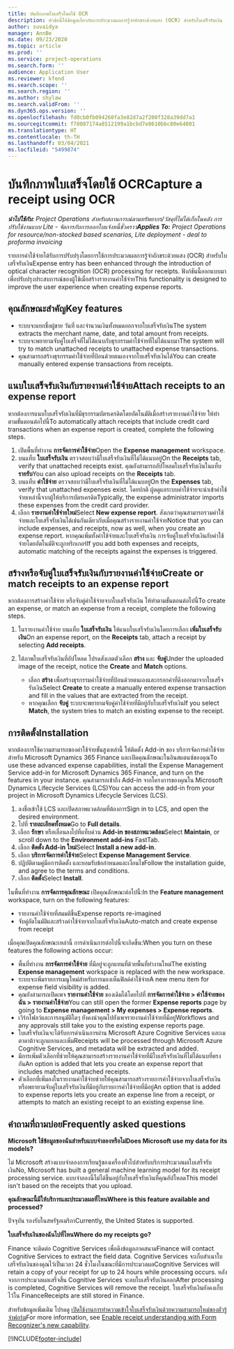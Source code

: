 ```yaml
---
title: บันทึกภาพใบเสร็จโดยใช้ OCR
description: หัวข้อนี้ให้ข้อมูลเกี่ยวกับการประมวลผลการรู้จำอักขระด้วยแสง (OCR) สำหรับใบเสร็จรับเงิน
author: suvaidya
manager: AnnBe
ms.date: 09/23/2020
ms.topic: article
ms.prod: ''
ms.service: project-operations
ms.search.form: ''
audience: Application User
ms.reviewer: kfend
ms.search.scope: ''
ms.search.region: ''
ms.author: shylaw
ms.search.validFrom: ''
ms.dyn365.ops.version: ''
ms.openlocfilehash: fd0cb0fb094260fa3e82d7a2f200f328a39dd7a1
ms.sourcegitcommit: f78087174a8512199a1bcbd7e8610bbc80e64801
ms.translationtype: HT
ms.contentlocale: th-TH
ms.lasthandoff: 03/04/2021
ms.locfileid: "5499874"
---
```

# <a name="capture-a-receipt-using-ocr"></a><span data-ttu-id="85b0a-103">บันทึกภาพใบเสร็จโดยใช้ OCR</span><span class="sxs-lookup"><span data-stu-id="85b0a-103">Capture a receipt using OCR</span></span>

<span data-ttu-id="85b0a-104">_**นำไปใช้กับ:** Project Operations สำหรับสถานการณ์ตามทรัพยากร/วัสดุที่ไม่ได้เก็บในคลัง การปรับใช้งานแบบ Lite - จัดการกับการออกใบแจ้งหนี้ชั่วคราว_</span><span class="sxs-lookup"><span data-stu-id="85b0a-104">_**Applies To:** Project Operations for resource/non-stocked based scenarios, Lite deployment - deal to proforma invoicing_</span></span>

<span data-ttu-id="85b0a-105">รายการค่าใช้จ่ายได้รับการปรับปรุงโดยการใช้การประมวลผลการรู้จำอักขระด้วยแสง (OCR) สำหรับใบเสร็จรับเงิน</span><span class="sxs-lookup"><span data-stu-id="85b0a-105">Expense entry has been enhanced through the introduction of optical character recognition (OCR) processing for receipts.</span></span> <span data-ttu-id="85b0a-106">ฟังก์ชันนี้ออกแบบมาเพื่อปรับปรุงประสบการณ์ของผู้ใช้เมื่อสร้างรายงานค่าใช้จ่าย</span><span class="sxs-lookup"><span data-stu-id="85b0a-106">This functionality is designed to improve the user experience when creating expense reports.</span></span>

## <a name="key-features"></a><span data-ttu-id="85b0a-107">คุณลักษณะสำคัญ</span><span class="sxs-lookup"><span data-stu-id="85b0a-107">Key features</span></span>

- <span data-ttu-id="85b0a-108">ระบบจะแยกชื่อผู้ขาย วันที่ และจำนวนเงินทั้งหมดออกจากใบเสร็จรับเงิน</span><span class="sxs-lookup"><span data-stu-id="85b0a-108">The system extracts the merchant name, date, and total amount from receipts.</span></span>
- <span data-ttu-id="85b0a-109">ระบบจะพยายามจับคู่ใบเสร็จที่ไม่ได้แนบกับธุรกรรมค่าใช้จ่ายที่ไม่ได้แนบมา</span><span class="sxs-lookup"><span data-stu-id="85b0a-109">The system will try to match unattached receipts to unattached expense transactions.</span></span>
- <span data-ttu-id="85b0a-110">คุณสามารถสร้างธุรกรรมค่าใช้จ่ายที่ป้อนด้วยตนเองจากใบเสร็จรับเงินได้</span><span class="sxs-lookup"><span data-stu-id="85b0a-110">You can create manually entered expense transactions from receipts.</span></span>

## <a name="attach-receipts-to-an-expense-report"></a><span data-ttu-id="85b0a-111">แนบใบเสร็จรับเงินกับรายงานค่าใช้จ่าย</span><span class="sxs-lookup"><span data-stu-id="85b0a-111">Attach receipts to an expense report</span></span>

<span data-ttu-id="85b0a-112">หากต้องการแนบใบเสร็จรับเงินที่มีธุรกรรมบัตรเครดิตโดยอัตโนมัติเมื่อสร้างรายงานค่าใช้จ่าย ให้ทำตามขั้นตอนต่อไปนี้</span><span class="sxs-lookup"><span data-stu-id="85b0a-112">To automatically attach receipts that include credit card transactions when an expense report is created, complete the following steps.</span></span>

  1. <span data-ttu-id="85b0a-113">เปิดพื้นที่ทำงาน **การจัดการค่าใช้จ่าย**</span><span class="sxs-lookup"><span data-stu-id="85b0a-113">Open the **Expense management** workspace.</span></span>
  2. <span data-ttu-id="85b0a-114">บนแท็บ **ใบเสร็จรับเงิน** ตรวจสอบว่ามีใบเสร็จรับเงินที่ไม่ได้แนบอยู่</span><span class="sxs-lookup"><span data-stu-id="85b0a-114">On the **Receipts** tab, verify that unattached receipts exist.</span></span> <span data-ttu-id="85b0a-115">คุณยังสามารถอัปโหลดใบเสร็จรับเงินในแท็บ **รายรับ**</span><span class="sxs-lookup"><span data-stu-id="85b0a-115">You can also upload receipts on the **Receipts** tab.</span></span>
  3. <span data-ttu-id="85b0a-116">บนแท็บ **ค่าใช้จ่าย** ตรวจสอบว่ามีใบเสร็จรับเงินที่ไม่ได้แนบอยู่</span><span class="sxs-lookup"><span data-stu-id="85b0a-116">On the **Expenses** tab, verify that unattached expenses exist.</span></span> <span data-ttu-id="85b0a-117">โดยปกติ ผู้ดดูแลระบบค่าใช้จ่ายจะนำเข้าค่าใช้จ่ายเหล่านี้จากผู้ให้บริการบัตรเครดิต</span><span class="sxs-lookup"><span data-stu-id="85b0a-117">Typically, the expense administrator imports these expenses from the credit card provider.</span></span>
  4. <span data-ttu-id="85b0a-118">เลือก **รายงานค่าใช้จ่ายใหม่**</span><span class="sxs-lookup"><span data-stu-id="85b0a-118">Select **New expense report**.</span></span> <span data-ttu-id="85b0a-119">สังเกตว่าคุณสามารถรวมค่าใช้จ่ายและใบเสร็จรับเงินได้เช่นกันเดียวกับเมื่อคุณสร้างรายงานค่าใช้จ่าย</span><span class="sxs-lookup"><span data-stu-id="85b0a-119">Notice that you can include expenses, and receipts, now as well, when you create an expense report.</span></span> <span data-ttu-id="85b0a-120">หากคุณเพิ่มทั้งค่าใช้จ่ายและใบเสร็จรับเงิน การจับคู่ใบเสร็จรับเงินกับค่าใช้จ่ายโดยอัตโนมัติจะถูกทริกเกอร์</span><span class="sxs-lookup"><span data-stu-id="85b0a-120">If you add both expenses and receipts, automatic matching of the receipts against the expenses is triggered.</span></span>

## <a name="create-or-match-receipts-to-an-expense-report"></a><span data-ttu-id="85b0a-121">สร้างหรือจับคู่ใบเสร็จรับเงินกับรายงานค่าใช้จ่าย</span><span class="sxs-lookup"><span data-stu-id="85b0a-121">Create or match receipts to an expense report</span></span>
<span data-ttu-id="85b0a-122">หากต้องการสร้างค่าใช้จ่าย หรือจับคู่ค่าใช้จ่ายจากใบเสร็จรับเงิน ให้ทำตามขั้นตอนต่อไปนี้</span><span class="sxs-lookup"><span data-stu-id="85b0a-122">To create an expense, or match an expense from a receipt, complete the following steps.</span></span>

  1. <span data-ttu-id="85b0a-123">ในรายงานค่าใช้จ่าย บนแท็บ **ใบเสร็จรับเงิน** ให้แนบใบเสร็จรับเงินโดยการเลือก **เพิ่มใบเสร็จรับเงิน**</span><span class="sxs-lookup"><span data-stu-id="85b0a-123">On an expense report, on the **Receipts** tab, attach a receipt by selecting **Add receipts**.</span></span>
  2. <span data-ttu-id="85b0a-124">ใต้ภาพใบเสร็จรับเงินที่อัปโหลด โปรดสังเกตตัวเลือก **สร้าง** และ **จับคู่**</span><span class="sxs-lookup"><span data-stu-id="85b0a-124">Under the uploaded image of the receipt, notice the **Create** and **Match** options.</span></span>

      - <span data-ttu-id="85b0a-125">เลือก **สร้าง** เพื่อสร้างธุรกรรมค่าใช้จ่ายที่ป้อนด้วยตนเองและกรอกค่าที่ดึงออกมาจากใบเสร็จรับเงิน</span><span class="sxs-lookup"><span data-stu-id="85b0a-125">Select **Create** to create a manually entered expense transaction and fill in the values that are extracted from the receipt.</span></span>
      - <span data-ttu-id="85b0a-126">หากคุณเลือก **จับคู่** ระบบจะพยายามจับคู่ค่าใช้จ่ายที่มีอยู่กับใบเสร็จรับเงิน</span><span class="sxs-lookup"><span data-stu-id="85b0a-126">If you select **Match**, the system tries to match an existing expense to the receipt.</span></span>

## <a name="installation"></a><span data-ttu-id="85b0a-127">การติดตั้ง</span><span class="sxs-lookup"><span data-stu-id="85b0a-127">Installation</span></span>

<span data-ttu-id="85b0a-128">หากต้องการใช้ความสามารถของค่าใช้จ่ายขั้นสูงเหล่านี้ ให้ติดตั้ง Add-in ของ บริการจัดการค่าใช้จ่ายสำหรับ Microsoft Dynamics 365 Finance และเปิดคุณลักษณะในอินสแตนซ์ของคุณ</span><span class="sxs-lookup"><span data-stu-id="85b0a-128">To use these advanced expense capabilities, install the Expense Management Service add-in for Microsoft Dynamics 365 Finance, and turn on the features in your instance.</span></span> <span data-ttu-id="85b0a-129">คุณสามารถเข้าถึง Add-in จากโครงการของคุณใน Microsoft Dynamics Lifecycle Services (LCS)</span><span class="sxs-lookup"><span data-stu-id="85b0a-129">You can access the add-in from your project in Microsoft Dynamics Lifecycle Services (LCS).</span></span>

1. <span data-ttu-id="85b0a-130">ลงชื่อเข้าใช้ LCS และเปิดสภาพแวดล้อมที่ต้องการ</span><span class="sxs-lookup"><span data-stu-id="85b0a-130">Sign in to LCS, and open the desired environment.</span></span>
2. <span data-ttu-id="85b0a-131">ไปที่ **รายละเอียดทั้งหมด**</span><span class="sxs-lookup"><span data-stu-id="85b0a-131">Go to **Full details**.</span></span>
3. <span data-ttu-id="85b0a-132">เลือก **รักษา** หรือเลื่อนลงไปที่แท็บด่วน **Add-in ของสภาพแวดล้อม**</span><span class="sxs-lookup"><span data-stu-id="85b0a-132">Select **Maintain**, or scroll down to the **Environment add-ins** FastTab.</span></span>
4. <span data-ttu-id="85b0a-133">เลือก **ติดตั้ง Add-in ใหม่**</span><span class="sxs-lookup"><span data-stu-id="85b0a-133">Select **Install a new add-in**.</span></span>
5. <span data-ttu-id="85b0a-134">เลือก **บริการจัดการค่าใช้จ่าย**</span><span class="sxs-lookup"><span data-stu-id="85b0a-134">Select **Expense Management Service**.</span></span>
6. <span data-ttu-id="85b0a-135">ปฏิบัติตามคู่มือการติดตั้ง และยอมรับข้อกำหนดและเงื่อนไข</span><span class="sxs-lookup"><span data-stu-id="85b0a-135">Follow the installation guide, and agree to the terms and conditions.</span></span>
7. <span data-ttu-id="85b0a-136">เลือก **ติดตั้ง**</span><span class="sxs-lookup"><span data-stu-id="85b0a-136">Select **Install**.</span></span>

<span data-ttu-id="85b0a-137">ในพื้นที่ทำงาน **การจัดการคุณลักษณะ** เปิดคุณลักษณะต่อไปนี้:</span><span class="sxs-lookup"><span data-stu-id="85b0a-137">In the **Feature management** workspace, turn on the following features:</span></span>

- <span data-ttu-id="85b0a-138">รายงานค่าใช้จ่ายที่สมมติขึ้น</span><span class="sxs-lookup"><span data-stu-id="85b0a-138">Expense reports re-imagined</span></span>
- <span data-ttu-id="85b0a-139">จับคู่อัตโนมัติและสร้างค่าใช้จ่ายจากใบเสร็จรับเงิน</span><span class="sxs-lookup"><span data-stu-id="85b0a-139">Auto-match and create expense from receipt</span></span>

<span data-ttu-id="85b0a-140">เมื่อคุณเปิดคุณลักษณะเหล่านี้ การดำเนินการต่อไปนี้จะเกิดขึ้น:</span><span class="sxs-lookup"><span data-stu-id="85b0a-140">When you turn on these features the following actions occur:</span></span>

- <span data-ttu-id="85b0a-141">พื้นที่ทำงาน **การจัดการค่าใช้จ่าย** ที่มีอยู่จะถูกแทนที่ด้วยพื้นที่ทำงานใหม่</span><span class="sxs-lookup"><span data-stu-id="85b0a-141">The existing **Expense management** workspace is replaced with the new workspace.</span></span>
- <span data-ttu-id="85b0a-142">ระบบจะเพิ่มรายการเมนูใหม่สำหรับการมองเห็นฟิลด์ค่าใช้จ่าย</span><span class="sxs-lookup"><span data-stu-id="85b0a-142">A new menu item for expense field visibility is added.</span></span>
- <span data-ttu-id="85b0a-143">คุณยังสามารถเปิดเพจ **รายงานค่าใช้จ่าย** ของเดิมได้โดยไปที่ **การจัดการค่าใช้จ่าย > ค่าใช้จ่ายของฉัน > รายงานค่าใช้จ่าย**</span><span class="sxs-lookup"><span data-stu-id="85b0a-143">You can still open the former **Expense reports** page by going to **Expense management > My expenses > Expense reports**.</span></span>
- <span data-ttu-id="85b0a-144">เวิร์กโฟลว์และการอนุมัติใดๆ ยังคงนำคุณไปยังเพจรายงานค่าใช้จ่ายที่มีอยู่</span><span class="sxs-lookup"><span data-stu-id="85b0a-144">Workflows and any approvals still take you to the existing expense reports page.</span></span>
- <span data-ttu-id="85b0a-145">ใบเสร็จรับเงินจะได้รับการดำเนินการผ่าน Microsoft Azure Cognitive Services และเมตาดาต้าจะถูกแยกและเพิ่ม</span><span class="sxs-lookup"><span data-stu-id="85b0a-145">Receipts will be processed through Microsoft Azure Cognitive Services, and metadata will be extracted and added.</span></span>
- <span data-ttu-id="85b0a-146">มีการเพิ่มตัวเลือกที่ช่วยให้คุณสามารถสร้างรายงานค่าใช้จ่ายที่มีใบเสร็จรับเงินที่ไม่ได้แนบที่ตรงกัน</span><span class="sxs-lookup"><span data-stu-id="85b0a-146">An option is added that lets you create an expense report that includes matched unattached receipts.</span></span>
- <span data-ttu-id="85b0a-147">ตัวเลือกที่เพิ่มลงในรายงานค่าใช้จ่ายช่วยให้คุณสามารถสร้างรายการค่าใช้จ่ายจากใบเสร็จรับเงิน หรือพยายามจับคู่ใบเสร็จรับเงินที่มีอยู่กับรายการค่าใช้จ่ายที่มีอยู่</span><span class="sxs-lookup"><span data-stu-id="85b0a-147">An option that is added to expense reports lets you create an expense line from a receipt, or attempts to match an existing receipt to an existing expense line.</span></span>

## <a name="frequently-asked-questions"></a><span data-ttu-id="85b0a-148">คำถามที่ถามบ่อย</span><span class="sxs-lookup"><span data-stu-id="85b0a-148">Frequently asked questions</span></span>

<span data-ttu-id="85b0a-149">**Microsoft ใช้ข้อมูลของฉันสำหรับแบบจำลองหรือไม่**</span><span class="sxs-lookup"><span data-stu-id="85b0a-149">**Does Microsoft use my data for its models?**</span></span>

<span data-ttu-id="85b0a-150">ไม่ Microsoft สร้างแบบจำลองการเรียนรู้ของเครื่องทั่วไปสำหรับบริการประมวลผลใบเสร็จรับเงิน</span><span class="sxs-lookup"><span data-stu-id="85b0a-150">No, Microsoft has built a general machine learning model for its receipt processing service.</span></span> <span data-ttu-id="85b0a-151">แบบจำลองนี้ไม่ได้ขึ้นอยู่กับใบเสร็จรับเงินที่คุณอัปโหลด</span><span class="sxs-lookup"><span data-stu-id="85b0a-151">This model isn't based on the receipts that you upload.</span></span>

<span data-ttu-id="85b0a-152">**คุณลักษณะนี้มีให้บริการและประมวลผลที่ไหน**</span><span class="sxs-lookup"><span data-stu-id="85b0a-152">**Where is this feature available and processed?**</span></span>

<span data-ttu-id="85b0a-153">ปัจจุบัน รองรับในสหรัฐอเมริกา</span><span class="sxs-lookup"><span data-stu-id="85b0a-153">Currently, the United States is supported.</span></span>

<span data-ttu-id="85b0a-154">**ใบเสร็จรับเงินของฉันไปที่ไหน**</span><span class="sxs-lookup"><span data-stu-id="85b0a-154">**Where do my receipts go?**</span></span>

<span data-ttu-id="85b0a-155">Finance จะติดต่อ Cognitive Services เพื่อดึงข้อมูลภาคสนาม</span><span class="sxs-lookup"><span data-stu-id="85b0a-155">Finance will contact Cognitive Services to extract the field data.</span></span> <span data-ttu-id="85b0a-156">Cognitive Services จะเก็บสำเนาใบเสร็จรับเงินของคุณไว้เป็นเวลา 24 ชั่วโมงในขณะที่มีการประมวลผล</span><span class="sxs-lookup"><span data-stu-id="85b0a-156">Cognitive Services will retain a copy of your receipt for up to 24 hours while processing occurs.</span></span> <span data-ttu-id="85b0a-157">หลังจากการประมวลผลเสร็จสิ้น Cognitive Services จะลบใบเสร็จรับเงินออก</span><span class="sxs-lookup"><span data-stu-id="85b0a-157">After processing is completed, Cognitive Services will remove the receipt.</span></span> <span data-ttu-id="85b0a-158">ใบเสร็จรับเงินยังคงเก็บไว้ใน Finance</span><span class="sxs-lookup"><span data-stu-id="85b0a-158">Receipts are still stored in Finance.</span></span>

<span data-ttu-id="85b0a-159">สำหรับข้อมูลเพิ่มเติม โปรดดู [เปิดใช้งานการทำความเข้าใจใบเสร็จรับเงินด้วยความสามารถใหม่ของตัวรู้จำฟอร์ม](https://azure.microsoft.com/blog/enable-receipt-understanding-with-form-recognizer-s-new-capability/)</span><span class="sxs-lookup"><span data-stu-id="85b0a-159">For more information, see [Enable receipt understanding with Form Recognizer's new capability](https://azure.microsoft.com/blog/enable-receipt-understanding-with-form-recognizer-s-new-capability/).</span></span>


[!INCLUDE[footer-include](../includes/footer-banner.md)]
